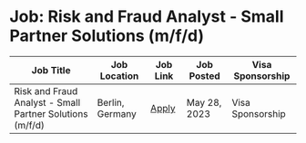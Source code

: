 # Job: Risk and Fraud Analyst - Small Partner Solutions (m/f/d)

| Job Title | Job Location | Job Link | Job Posted | Visa Sponsorship |
| --- | --- | --- | --- | --- |
| Risk and Fraud Analyst - Small Partner Solutions (m/f/d) | Berlin, Germany | [Apply](https://boards.eu.greenhouse.io/hometogo/jobs/4169559101) | May 28, 2023 | Visa Sponsorship |
